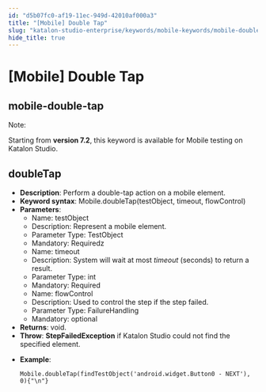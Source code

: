 ```yaml
---
id: "d5b07fc0-af19-11ec-949d-42010af000a3"
title: "[Mobile] Double Tap"
slug: "katalon-studio-enterprise/keywords/mobile-keywords/mobile-double-tap"
hide_title: true
---
```


# <a id="id_0" class="anchor_top_offset"/><a id="ariaid-title1" class="anchor_top_offset"/>[Mobile] Double Tap

  

## <a id="id_0__id" class="anchor_top_offset"/>mobile-double-tap

              
<div xmlns="http://www.w3.org/1999/xhtml" className="note note note_note"><span className="note__title">Note:</span> 
  <p className="p">Starting from <strong className="ph b">version 7.2</strong>, this keyword is
    available for Mobile testing on Katalon Studio.</p>
</div>
      
  

## <a id="id_0__id_1" class="anchor_top_offset"/>doubleTap

              
<ul xmlns="http://www.w3.org/1999/xhtml" className="ul">   <li className="li">     <strong className="ph b">Description</strong>: Perform a double-tap action on a     mobile element.</li>   <li className="li">     <strong className="ph b">Keyword syntax</strong>: Mobile.doubleTap(testObject,     timeout, flowControl)</li>   <li className="li">     <strong className="ph b">Parameters</strong>:      <ul className="ul">       <li className="li">Name: testObject</li>       <li className="li">Description: Represent a mobile element.</li>       <li className="li">Parameter Type: TestObject</li>       <li className="li">Mandatory: Requiredz</li>       <li className="li">Name: timeout</li>       <li className="li">Description: System will wait at most <em className="ph i">timeout</em>         (seconds) to return a result.</li>       <li className="li">Parameter Type: int</li>       <li className="li">Mandatory: Required</li>       <li className="li">Name: flowControl</li>       <li className="li">Description: Used to control the step if the step failed.</li>       <li className="li">Parameter Type: FailureHandling</li>       <li className="li">Mandatory: optional</li>     </ul>   </li>   <li className="li">     <strong className="ph b">Returns</strong>: void.</li>   <li className="li">     <strong className="ph b">Throw</strong>: <strong className="ph b">StepFailedException</strong> if     Katalon Studio could not find the specified element.</li>   <li className="li">     <p className="p">       <strong className="ph b">Example</strong>:</p>     <pre className="pre codeblock"><code>Mobile.doubleTap(findTestObject('android.widget.Button0 - NEXT'), 0){"\n"}</code></pre>   </li> </ul> 
      

